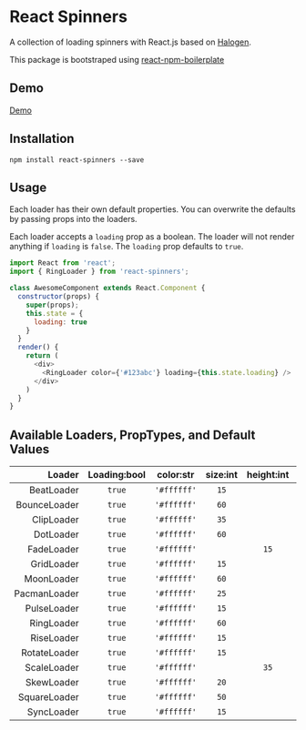 # React Spinners

A collection of loading spinners with React.js based on [Halogen](https://github.com/yuanyan/halogen).

This package is bootstraped using [react-npm-boilerplate](https://github.com/juliancwirko/react-npm-boilerplate)

## Demo

[Demo](https://davidhu2000.github.io/react-spinners)

## Installation

    npm install react-spinners --save

## Usage

Each loader has their own default properties. You can overwrite the defaults by passing props into the loaders.

Each loader accepts a `loading` prop as a boolean. The loader will not render anything if `loading` is `false`. The `loading` prop defaults to `true`.

```js
import React from 'react';
import { RingLoader } from 'react-spinners';

class AwesomeComponent extends React.Component {
  constructor(props) {
    super(props);
    this.state = {
      loading: true
    }
  }
  render() {
    return (
      <div>
        <RingLoader color={'#123abc'} loading={this.state.loading} />
      </div>
    )
  }
}
```

## Available Loaders, PropTypes, and Default Values

Loader       | Loading:bool | color:str   | size:int | height:int | width:int | radius:int | margin:int
------------:|:------------:|:-----------:|:--------:|:----------:|:---------:|:----------:|:---------:
BeatLoader   | `true`       | `'#ffffff'` | `15`     |            |           |            | `2`
BounceLoader | `true`       | `'#ffffff'` | `60`     |            |           |            |
ClipLoader   | `true`       | `'#ffffff'` | `35`     |            |           |            |
DotLoader    | `true`       | `'#ffffff'` | `60`     |            |           |            | `2`
FadeLoader   | `true`       | `'#ffffff'` |          | `15`       | `5`       | `2`        | `2`
GridLoader   | `true`       | `'#ffffff'` | `15`     |            |           |            | `2`
MoonLoader   | `true`       | `'#ffffff'` | `60`     |            |           |            | `2`
PacmanLoader | `true`       | `'#ffffff'` | `25`     |            |           |            | `2`
PulseLoader  | `true`       | `'#ffffff'` | `15`     |            |           |            | `2`
RingLoader   | `true`       | `'#ffffff'` | `60`     |            |           |            | `2`
RiseLoader   | `true`       | `'#ffffff'` | `15`     |            |           |            | `2`
RotateLoader | `true`       | `'#ffffff'` | `15`     |            |           |            | `2`
ScaleLoader  | `true`       | `'#ffffff'` |          | `35`       | `4`       | `2`        | `2`
SkewLoader   | `true`       | `'#ffffff'` | `20`     |            |           |            |
SquareLoader | `true`       | `'#ffffff'` | `50`     |            |           |            | `2`
SyncLoader   | `true`       | `'#ffffff'` | `15`     |            |           |            | `2`

